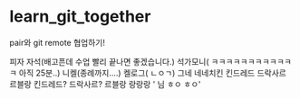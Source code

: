 # learn_git_together
pair와 git remote 협업하기!

피자
자석(배고픈데 수업 빨리 끝나면 좋겠습니다.)
석가모니( ㅋㅋㅋㅋㅋㅋㅋㅋㅋㅋㅋㅋ 아직 25분..)
니켈(종례까지....)
켈로그( ㄴㅇㄱ)
그네
네네치킨
킨드레드
드락사르
르블랑
킨드레드?
드락사르?
르블랑
랑랑랑
' 님 ㅎㅇ ㅎㅇ'

